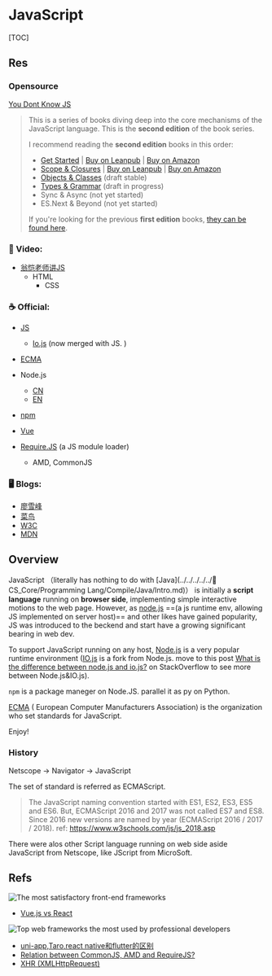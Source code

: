 # JavaScript

[TOC]



## Res
### Opensource 
[You Dont Know JS](https://github.com/getify/You-Dont-Know-JS)

> This is a series of books diving deep into the core mechanisms of the JavaScript language. This is the **second edition** of the book series.
> 
> I recommend reading the **second edition** books in this order:
> - [Get Started](https://github.com/getify/You-Dont-Know-JS/blob/2nd-ed/get-started/README.md) | [Buy on Leanpub](https://leanpub.com/ydkjsy-get-started) | [Buy on Amazon](https://www.amazon.com/dp/B084BNMN7T)
> - [Scope & Closures](https://github.com/getify/You-Dont-Know-JS/blob/2nd-ed/scope-closures/README.md) | [Buy on Leanpub](https://leanpub.com/ydkjsy-scope-closures) | [Buy on Amazon](https://www.amazon.com/dp/B08634PZ3N)
> - [Objects & Classes](https://github.com/getify/You-Dont-Know-JS/blob/2nd-ed/objects-classes/README.md) (draft stable)
> - [Types & Grammar](https://github.com/getify/You-Dont-Know-JS/blob/2nd-ed/types-grammar/README.md) (draft in progress)
> - Sync & Async (not yet started)
> - ES.Next & Beyond (not yet started)
>
> If you're looking for the previous **first edition** books, [they can be found here](https://github.com/getify/You-Dont-Know-JS/blob/1st-ed/README.md).


### 🎥 Video:
- [翁恺老师讲JS](https://www.bilibili.com/video/BV1nJ41127Dc?p=2&share_source=copy_web)
  - HTML
     - CSS


### ☕️ Official:
- [JS](https://www.javascript.com) 
  - [Io.js](https://blog.risingstack.com/iojs-overview/) (now merged with JS. )
  
- [ECMA](https://tc39.es/ecma262/#sec-intro) 
- Node.js
  - [CN](https://www.w3schools.com/js/default.asp)
  - [EN](https://nodejs.org/en/docs/guides/)
- [npm](https://www.npmjs.com)
- [Vue](https://vuejs.org) 
- [Require.JS](https://requirejs.org/docs/commonjs.html) (a JS module loader)
  
  - AMD, CommonJS
  

###  🖥 Blogs:
- [廖雪峰](https://www.liaoxuefeng.com/wiki/1022910821149312)
- [菜鸟](https://www.runoob.com/nodejs/nodejs-tutorial.html)
- [W3C](https://www.w3schools.com/js/default.asp)
- [MDN](https://developer.mozilla.org/en-US/docs/Web/JavaScript/Guide)




## Overview
JavaScript （literally has nothing to do with  [Java](../../../../../🔑 CS_Core/Programming Lang/Compile/Java/Intro.md)） is initially a **script language** running on __browser side__, implementing simple interactive motions to the web page. However, as [node.js](https://nodejs.org/en/) ==(a js runtime env, allowing JS implemented on server host)== and other likes have gained popularity, JS was introduced to the beckend and start have a growing significant bearing in web dev. 

To support JavaScript running on any host, [Node.js](https://nodejs.org/en/) is a very popular runtime environment ([IO.js](https://blog.risingstack.com/iojs-overview/) is a fork from Node.js. move to this post [What is the difference between node.js and io.js?](https://stackoverflow.com/questions/27309412/what-is-the-difference-between-node-js-and-io-js) on StackOverflow to see more between Node.js&IO.js).

`npm` is a package maneger on Node.JS. parallel it as py on Python. 

[ECMA](https://tc39.es/ecma262/#sec-intro) ( European Computer Manufacturers Association) is the organization who set standards for JavaScript. 

Enjoy!


### History
Netscope -> Navigator -> JavaScript

The set of standard is referred as ECMAScript. 

> The JavaScript naming convention started with ES1, ES2, ES3, ES5 and ES6.
> But, ECMAScript 2016 and 2017 was not called ES7 and ES8.
> Since 2016 new versions are named by year (ECMAScript 2016 / 2017 / 2018).
> ref: https://www.w3schools.com/js/js_2018.asp

There were alos other Script language running on web side aside JavaScript from Netscope, like JScript from MicroSoft.   



## Refs

![The most satisfactory front-end frameworks](https://www.codica.com/static/8040ddc71ecb05b420068525e826fb6a/8cbf7/Satisfaction_ratio_rankings_of_front_end_frameworks_9a7de8798b.jpg "Satisfaction ratio rankings of front-end frameworks")
- [Vue.js vs React](https://www.codica.com/blog/react-vs-vue/)

![Top web frameworks the most used by professional developers](https://www.codica.com/static/414da4ed44f3b0f0ea51f9411e526aab/97b8c/The_most_commonly_used_web_frameworks_6d817565c4.jpg "The most commonly used web frameworks")

- [uni-app,Taro,react native和flutter的区别](https://blog.csdn.net/u011590754/article/details/115453390)
- [Relation between CommonJS, AMD and RequireJS?](https://stackoverflow.com/questions/16521471/relation-between-commonjs-amd-and-requirejs)
- [XHR (XMLHttpRequest)](https://developer.mozilla.org/en-US/docs/Glossary/XHR_(XMLHttpRequest))
